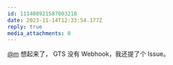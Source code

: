 ```yaml
---
id: 111408921587003218
date: 2023-11-14T12:33:54.177Z
reply: true
media_attachments: 0
---
```


[@m](https://ima.cm/@m) 想起来了， GTS 没有 Webhook，我还提了个 Issue。

